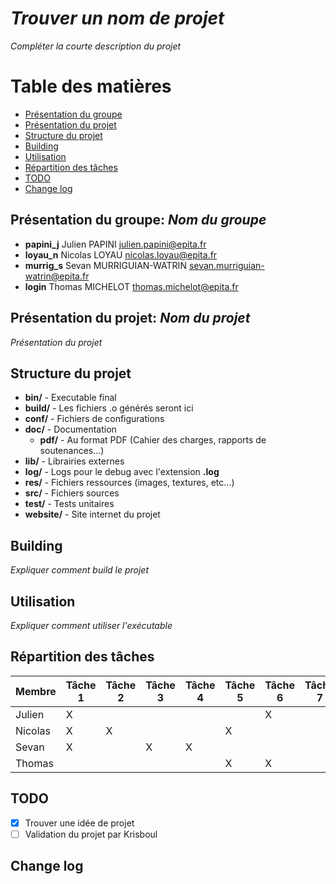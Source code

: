 # *Trouver un nom de projet*
*Compléter la courte description du projet*

# Table des matières
* [Présentation du groupe](#présentation-du-groupe-nom-du-groupe)
* [Présentation du projet](#présentation-du-projet-nom-du-projet)
* [Structure du projet](#structure-du-projet)
* [Building](#building)
* [Utilisation](#utilisation)
* [Répartition des tâches](#répartition-des-tâches)
* [TODO](#todo)
* [Change log](#change-log)

## Présentation du groupe: *Nom du groupe*
* **papini_j** Julien PAPINI <julien.papini@epita.fr>
* **loyau_n** Nicolas LOYAU <nicolas.loyau@epita.fr>
* **murrig_s** Sevan MURRIGUIAN-WATRIN <sevan.murriguian-watrin@epita.fr>
* **login** Thomas MICHELOT <thomas.michelot@epita.fr>

## Présentation du projet: *Nom du projet*
*Présentation du projet*

## Structure du projet
* **bin/** - Executable final
* **build/** - Les fichiers .o générés seront ici
* **conf/** - Fichiers de configurations
* **doc/** - Documentation
	* **pdf/** - Au format PDF (Cahier des charges, rapports de soutenances...)
* **lib/** - Librairies externes
* **log/** - Logs pour le debug avec l'extension **.log**
* **res/** - Fichiers ressources (images, textures, etc...)
* **src/** - Fichiers sources
* **test/** - Tests unitaires
* **website/** - Site internet du projet

## Building
*Expliquer comment build le projet*

## Utilisation
*Expliquer comment utiliser l'exécutable*

## Répartition des tâches
Membre  | Tâche 1 | Tâche 2 | Tâche 3 | Tâche 4 | Tâche 5 | Tâche 6 | Tâche 7 | Etc...
--------|---------|---------|---------|---------|---------|---------|---------|--------
Julien  | X       |         |         |         |         | X       |         |
Nicolas | X       | X       |         |         | X       |         |         |
Sevan   | X       |         | X       | X       |         |         |         |
Thomas  |         |         |         |         | X       | X       |         |

## TODO
- [X] Trouver une idée de projet
- [ ] Validation du projet par Krisboul

## Change log